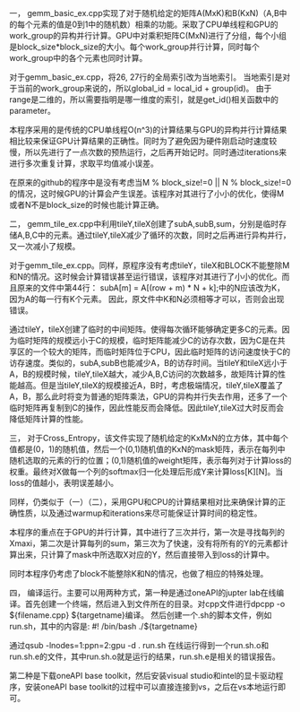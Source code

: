 一，
gemm_basic_ex.cpp实现了对于随机给定的矩阵A(MxK)和B(KxN)（A,B中的每个元素的值是0到1中的随机数）相乘的功能。采取了CPU单线程和GPU的work_group的异构并行计算。GPU中对乘积矩阵C(MxN)进行了分组，每个小组是block_size*block_size的大小。每个work_group并行计算，同时每个work_group中的各个元素也同时计算。

对于gemm_basic_ex.cpp，将26, 27行的全局索引改为当地索引。
当地索引是对于当前的work_group来说的，所以global_id = local_id + group(id)。
由于range是二维的，所以需要指明是哪一维度的索引，就是get_id()相关函数中的parameter。

本程序采用的是传统的CPU单线程O(n^3)的计算结果与GPU的异构并行计算结果相比较来保证GPU计算结果的正确性。同时为了避免因为硬件刚启动时速度较慢，所以先进行了一点次数的预热运行，之后再开始记时。同时通过iterations来进行多次重复计算，求取平均值减小误差。

在原来的github的程序中是没有考虑当M % block_size!=0 || N % block_size!=0的情况，这时候GPU的计算会产生误差。该程序对其进行了小小的优化，使得M或者N不是block_size的时候也能计算正确。


二，
gemm_tile_ex.cpp中利用tileY,tileX创建了subA,subB,sum，分别是临时存储A,B,C中的元素。通过tileY,tileX减少了循环的次数，同时之后再进行异构并行，又一次减小了规模。

对于gemm_tile_ex.cpp。同样，原程序没有考虑tileY，tileX和BLOCK不能整除M和N的情况。这时候会计算错误甚至运行错误，该程序对其进行了小小的优化。而且原来的文件中第44行：
     subA[m] = A[(row + m) * N + k];中的N应该改为K，因为A的每一行有K个元素。
因此，原文件中K和N必须相等才可以，否则会出现错误。

通过tileY，tileX创建了临时的中间矩阵。使得每次循环能够确定更多C的元素。因为临时矩阵的规模远小于C的规模，临时矩阵能减少C的访存次数，因为C是在共享区的一个较大的矩阵，而临时矩阵位于CPU，因此临时矩阵的访问速度快于C的访存速度。类似的，subA,subB也能减少A，B的访存时间。当tileY和tileX远小于A，B的规模时候，tileY,tileX越大，减少A,B,C访问的次数越多，故矩阵计算的性能越高。但是当tileY,tileX的规模接近A，B时，考虑极端情况，tileY,tileX覆盖了A，B，那么此时将变为普通的矩阵乘法，GPU的异构并行失去作用，还多了一个临时矩阵再复制到C的操作，因此性能反而会降低。因此tileY,tileX过大时反而会降低矩阵计算的性能。



三，
对于Cross_Entropy，该文件实现了随机给定的KxMxN的立方体，其中每个值都是(0，1)的随机值，然后一个(0,1)随机值的KxN的mask矩阵，表示在每列中随机选取的元素的行的位置；(0,1)随机值的weight矩阵，表示每列对于计算loss的权重。最终对X做每一个列的softmax归一化处理后形成Y来计算loss[K][N]。当loss的值越小，表明误差越小。

同样，仍类似于（一）（二），采用GPU和CPU的计算结果相对比来确保计算的正确性质，以及通过warmup和iterations来尽可能保证计算时间的稳定性。

本程序的重点在于GPU的并行计算，其中进行了三次并行，第一次是寻找每列的Xmaxi，第二次是计算每列的sum，第三次为了快速，没有将所有的Y的元素都计算出来，只计算了mask中所选取X对应的Y，然后直接带入到loss的计算中。

同时本程序仍考虑了block不能整除K和N的情况，也做了相应的特殊处理。


四，
编译运行。主要可以用两种方式，第一种是通过oneAPI的jupter lab在线编译。首先创建一个终端，然后进入到文件所在的目录。对cpp文件进行dpcpp -o ${filename.cpp} ${targetname}编译。
然后创建一个.sh的脚本文件，例如run.sh，其中的内容是:
     #! /bin/bash
     ./${targetname}

通过qsub -lnodes=1:ppn=2:gpu -d . run.sh 在线运行得到一个run.sh.o和run.sh.e的文件，其中run.sh.o就是运行的结果，run.sh.e是相关的错误报告。

第二种是下载oneAPI base toolkit，然后安装visual studio和intel的显卡驱动程序，安装oneAPI base toolkit的过程中可以直接连接到vs，之后在vs本地运行即可。